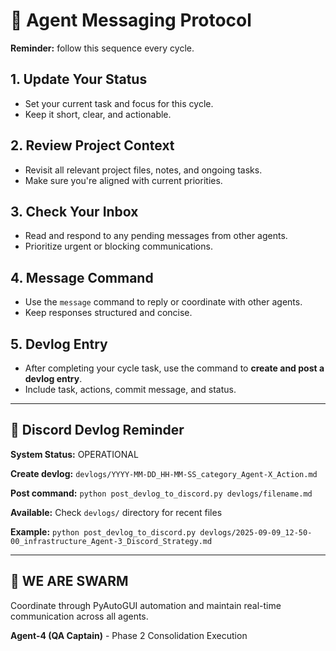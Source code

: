 # 📜 **Agent Messaging Protocol**

**Reminder:** follow this sequence every cycle.

## 1. **Update Your Status**

   * Set your current task and focus for this cycle.
   * Keep it short, clear, and actionable.

## 2. **Review Project Context**

   * Revisit all relevant project files, notes, and ongoing tasks.
   * Make sure you're aligned with current priorities.

## 3. **Check Your Inbox**

   * Read and respond to any pending messages from other agents.
   * Prioritize urgent or blocking communications.

## 4. **Message Command**

   * Use the `message` command to reply or coordinate with other agents.
   * Keep responses structured and concise.

## 5. **Devlog Entry**

   * After completing your cycle task, use the command to **create and post a devlog entry**.
   * Include task, actions, commit message, and status.

---

## 📝 **Discord Devlog Reminder**

**System Status:** OPERATIONAL

**Create devlog:** `devlogs/YYYY-MM-DD_HH-MM-SS_category_Agent-X_Action.md`

**Post command:** `python post_devlog_to_discord.py devlogs/filename.md`

**Available:** Check `devlogs/` directory for recent files

**Example:** `python post_devlog_to_discord.py devlogs/2025-09-09_12-50-00_infrastructure_Agent-3_Discord_Strategy.md`

---

## 🐝 **WE ARE SWARM**

Coordinate through PyAutoGUI automation and maintain real-time communication across all agents.

**Agent-4 (QA Captain)** - Phase 2 Consolidation Execution
